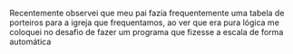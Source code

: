 Recentemente observei que meu pai fazia frequentemente uma tabela de porteiros para a igreja que frequentamos, ao ver que era pura lógica me coloquei no desafio de fazer um programa que fizesse a escala de forma automática
